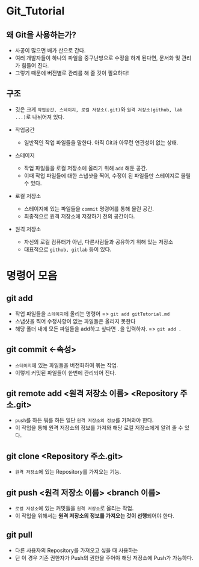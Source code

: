 # Git_Tutorial

## 왜 Git을 사용하는가?
* 사공이 많으면 배가 산으로 간다.
* 여러 개발자들이 하나의 파일을 중구난방으로 수정을 하게 된다면, 문서화 및 관리가 힘들어 진다.
* 그렇기 때문에 버전별로 관리를 해 줄 깃이 필요하다!

## 구조
* 깃은 크게 `작업공간, 스테이지, 로컬 저장소(.git)`와 `원격 저장소(github, lab ...)`로 나뉘어져 있다.
  
* 작업공간
  * 일반적인 작업 파일들을 말한다. 아직 Git과 아무런 연관성이 없는 상태.


* 스테이지
  * 작업 파일들을 로컬 저장소에 올리기 위해 `add` 해둔 공간.
  * 이때 작업 파일들에 대한 스냅샷을 찍어, 수정이 된 파일들만 스테이지로 올릴 수 있다.


* 로컬 저장소
  * 스테이지에 있는 파일들을 `commit` 명령어를 통해 올린 공간.
  * 최종적으로 원격 저장소에 저장하기 전의 공간이다.


* 원격 저장소
  * 자신의 로컬 컴퓨터가 아닌, 다른사람들과 공유하기 위해 있는 저장소
  * 대표적으로 `github, gitlab` 등이 있다.

# 명령어 모음
## git add <fileName>
* 작업 파일들을 `스테이지`에 올리는 명령어  => `git add gitTutorial.md`
* 스냅샷을 찍어 수정사항이 없는 파일들은 올리지 못한다
* 해당 폴더 내에 모든 파일들을 add하고 싶다면 `.`을 입력하자. => `git add .`

## git commit <-속성> 
* `스테이지`에 있는 파일들을 버전화하여 묶는 작업.
* 이렇게 커밋된 파일들이 한번에 관리되어 진다.

## git remote add <원격 저장소 이름> <Repository 주소.git>
* `push`를 하든 뭐를 하든 일단 `원격 저장소의 정보`를 가져와야 한다.
* 이 작업을 통해 원격 저장소의 정보를 가져와 해당 로컬 저장소에게 알려 줄 수 있다.
  

## git clone <Repository 주소.git>
* `원격 저장소`에 있는 Repository를 가져오는 기능.
  

## git push <원격 저장소 이름> <branch 이름>
* `로컬 저장소`에 있는 커밋들을 `원격 저장소`로 올리는 작업.
* 이 작업을 위해서는 **원격 저장소의 정보를 가져오는 것이 선행**되어야 한다.
  

## git pull
* 다른 사용자의 Repository를 가져오고 싶을 때 사용하는 
* 단 이 경우 기존 권한자가 Push의 권한을 주어야 해당 저장소에 Push가 가능하다.